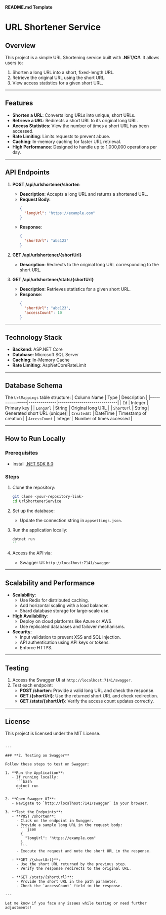 **README.md Template**


# URL Shortener Service

## Overview
This project is a simple URL Shortening service built with **.NET/C#**. It allows users to:
1. Shorten a long URL into a short, fixed-length URL.
2. Retrieve the original URL using the short URL.
3. View access statistics for a given short URL.

---

## Features
- **Shorten a URL**: Converts long URLs into unique, short URLs.
- **Retrieve a URL**: Redirects a short URL to its original long URL.
- **Access Statistics**: View the number of times a short URL has been accessed.
- **Rate Limiting**: Limits requests to prevent abuse.
- **Caching**: In-memory caching for faster URL retrieval.
- **High Performance**: Designed to handle up to 1,000,000 operations per day.

---

## API Endpoints
1. **POST /api/urlshortener/shorten**  
   - **Description**: Accepts a long URL and returns a shortened URL.  
   - **Request Body**:  
     ```json
     {
       "longUrl": "https://example.com"
     }
     ```  
   - **Response**:  
     ```json
     {
       "shortUrl": "abc123"
     }
     ```

2. **GET /api/urlshortener/{shortUrl}**  
   - **Description**: Redirects to the original long URL corresponding to the short URL.

3. **GET /api/urlshortener/stats/{shortUrl}**  
   - **Description**: Retrieves statistics for a given short URL.  
   - **Response**:  
     ```json
     {
       "shortUrl": "abc123",
       "accessCount": 10
     }
     ```

---

## Technology Stack
- **Backend**: ASP.NET Core
- **Database**: Microsoft SQL Server
- **Caching**: In-Memory Cache
- **Rate Limiting**: AspNetCoreRateLimit

---

## Database Schema
The `UrlMappings` table structure:
| Column Name    | Type         | Description                  |
|----------------|--------------|------------------------------|
| `Id`           | Integer      | Primary key                 |
| `LongUrl`      | String       | Original long URL           |
| `ShortUrl`     | String       | Generated short URL (unique)|
| `CreatedAt`    | DateTime     | Timestamp of creation       |
| `AccessCount`  | Integer      | Number of times accessed    |

---

## How to Run Locally
### Prerequisites
- Install [.NET SDK 8.0](https://dotnet.microsoft.com/download/dotnet/8.0)

### Steps
1. Clone the repository:
   ```bash
   git clone <your-repository-link>
   cd UrlShortenerService
   ```

2. Set up the database:
   - Update the connection string in `appsettings.json`.

3. Run the application locally:
   ```bash
   dotnet run
   ``

4. Access the API via:
   - Swagger UI: `http://localhost:7141/swagger`

---

## Scalability and Performance
- **Scalability**:
  - Use Redis for distributed caching.
  - Add horizontal scaling with a load balancer.
  - Shard database storage for large-scale use.
- **High Availability**:
  - Deploy on cloud platforms like Azure or AWS.
  - Use replicated databases and failover mechanisms.
- **Security**:
  - Input validation to prevent XSS and SQL injection.
  - API authentication using API keys or tokens.
  - Enforce HTTPS.

---

## Testing
1. Access the Swagger UI at `http://localhost:7141/swagger`.
2. Test each endpoint:
   - **POST /shorten**: Provide a valid long URL and check the response.
   - **GET /{shortUrl}**: Use the returned short URL and check redirection.
   - **GET /stats/{shortUrl}**: Verify the access count updates correctly.

---

## License
This project is licensed under the MIT License.
```

---

### **2. Testing on Swagger**

Follow these steps to test on Swagger:

1. **Run the Application**:
   - If running locally:
     ```bash
     dotnet run
     ```

2. **Open Swagger UI**:
   - Navigate to `http://localhost:7141/swagger` in your browser.

3. **Test the Endpoints**:
   - **POST /shorten**:
     - Click on the endpoint in Swagger.
     - Provide a sample long URL in the request body:
       ```json
       {
         "longUrl": "https://example.com"
       }
       ```
     - Execute the request and note the short URL in the response.

   - **GET /{shortUrl}**:
     - Use the short URL returned by the previous step.
     - Verify the response redirects to the original URL.

   - **GET /stats/{shortUrl}**:
     - Provide the short URL in the path parameter.
     - Check the `accessCount` field in the response.

---

Let me know if you face any issues while testing or need further adjustments!
